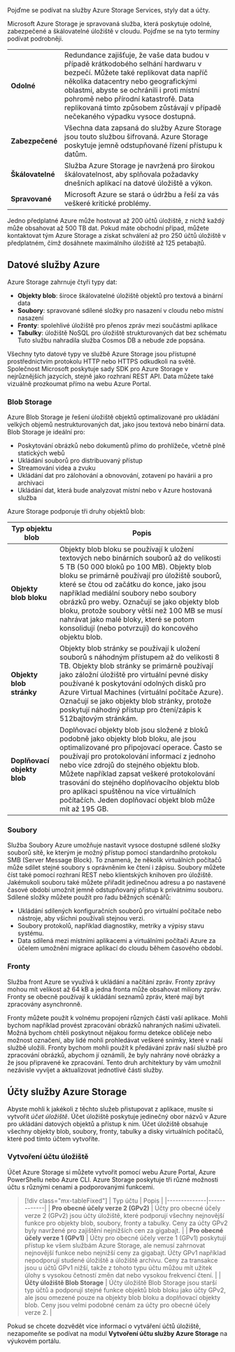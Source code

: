 Pojďme se podívat na služby Azure Storage Services, styly dat a účty. 

Microsoft Azure Storage je spravovaná služba, která poskytuje odolné, zabezpečené a škálovatelné úložiště v cloudu. Pojďme se na tyto termíny podívat podrobněji.

| | |
|-|-|
| **Odolné** | Redundance zajišťuje, že vaše data budou v případě krátkodobého selhání hardwaru v bezpečí. Můžete také replikovat data napříč několika datacentry nebo geografickými oblastmi, abyste se ochránili i proti místní pohromě nebo přírodní katastrofě. Data replikovaná tímto způsobem zůstávají v případě nečekaného výpadku vysoce dostupná. |
| **Zabezpečené** | Všechna data zapsaná do služby Azure Storage jsou touto službou šifrovaná. Azure Storage poskytuje jemně odstupňované řízení přístupu k datům. |
| **Škálovatelné** | Služba Azure Storage je navržená pro širokou škálovatelnost, aby splňovala požadavky dnešních aplikací na datové úložiště a výkon. |
| **Spravované** | Microsoft Azure se stará o údržbu a řeší za vás veškeré kritické problémy. |

Jedno předplatné Azure může hostovat až 200 účtů úložiště, z nichž každý může obsahovat až 500 TB dat. Pokud máte obchodní případ, můžete kontaktovat tým Azure Storage a získat schválení až pro 250 účtů úložiště v předplatném, čímž dosáhnete maximálního úložiště až 125 petabajtů.

## <a name="azure-data-services"></a>Datové služby Azure

Azure Storage zahrnuje čtyři typy dat:

- **Objekty blob**: široce škálovatelné úložiště objektů pro textová a binární data
- **Soubory**: spravované sdílené složky pro nasazení v cloudu nebo místní nasazení
- **Fronty**: spolehlivé úložiště pro přenos zpráv mezi součástmi aplikace
- **Tabulky**: úložiště NoSQL pro úložiště strukturovaných dat bez schématu Tuto službu nahradila služba Cosmos DB a nebude zde popsána.

Všechny tyto datové typy ve službě Azure Storage jsou přístupné prostřednictvím protokolu HTTP nebo HTTPS odkudkoli na světě. Společnost Microsoft poskytuje sady SDK pro Azure Storage v nejrůznějších jazycích, stejně jako rozhraní REST API. Data můžete také vizuálně prozkoumat přímo na webu Azure Portal.

### <a name="blob-storage"></a>Blob Storage

Azure Blob Storage je řešení úložiště objektů optimalizované pro ukládání velkých objemů nestrukturovaných dat, jako jsou textová nebo binární data. Blob Storage je ideální pro:

- Poskytování obrázků nebo dokumentů přímo do prohlížeče, včetně plně statických webů
- Ukládání souborů pro distribuovaný přístup
- Streamování videa a zvuku
- Ukládání dat pro zálohování a obnovování, zotavení po havárii a pro archivaci
- Ukládání dat, která bude analyzovat místní nebo v Azure hostovaná služba

Azure Storage podporuje tři druhy objektů blob:

| Typ objektu blob | Popis |
|-----------|-------------|
| **Objekty blob bloku** | Objekty blob bloku se používají k uložení textových nebo binárních souborů až do velikosti 5 TB (50 000 bloků po 100 MB). Objekty blob bloku se primárně používají pro úložiště souborů, které se čtou od začátku do konce, jako jsou například mediální soubory nebo soubory obrázků pro weby. Označují se jako objekty blob bloku, protože soubory větší než 100 MB se musí nahrávat jako malé bloky, které se potom konsolidují (nebo potvrzují) do koncového objektu blob. |
| **Objekty blob stránky** | Objekty blob stránky se používají k uložení souborů s náhodným přístupem až do velikosti 8 TB. Objekty blob stránky se primárně používají jako záložní úložiště pro virtuální pevné disky používané k poskytování odolných disků pro Azure Virtual Machines (virtuální počítače Azure). Označují se jako objekty blob stránky, protože poskytují náhodný přístup pro čtení/zápis k 512bajtovým stránkám. |
| **Doplňovací objekty blob** | Doplňovací objekty blob jsou složené z bloků podobně jako objekty blob bloku, ale jsou optimalizované pro připojovací operace. Často se používají pro protokolování informací z jednoho nebo více zdrojů do stejného objektu blob. Můžete například zapsat veškeré protokolování trasování do stejného doplňovacího objektu blob pro aplikaci spuštěnou na více virtuálních počítačích. Jeden doplňovací objekt blob může mít až 195 GB. |

### <a name="files"></a>Soubory

Služba Soubory Azure umožňuje nastavit vysoce dostupné sdílené složky souborů sítě, ke kterým je možný přístup pomocí standardního protokolu SMB (Server Message Block). To znamená, že několik virtuálních počítačů může sdílet stejné soubory s oprávněním ke čtení i zápisu. Soubory můžete číst také pomocí rozhraní REST nebo klientských knihoven pro úložiště. Jakémukoli souboru také můžete přiřadit jedinečnou adresu a po nastavené časové období umožnit jemně odstupňovaný přístup k privátnímu souboru. Sdílené složky můžete použít pro řadu běžných scénářů:

- Ukládání sdílených konfiguračních souborů pro virtuální počítače nebo nástroje, aby všichni používali stejnou verzi.
- Soubory protokolů, například diagnostiky, metriky a výpisy stavu systému.
- Data sdílená mezi místními aplikacemi a virtuálními počítači Azure za účelem umožnění migrace aplikací do cloudu během časového období.

### <a name="queues"></a>Fronty

Služba front Azure se využívá k ukládání a načítání zpráv. Fronty zprávy mohou mít velikost až 64 kB a jedna fronta může obsahovat miliony zpráv. Fronty se obecně používají k ukládání seznamů zpráv, které mají být zpracovány asynchronně.

Fronty můžete použít k volnému propojení různých částí vaší aplikace. Mohli bychom například provést zpracování obrázků nahraných našimi uživateli. Možná bychom chtěli poskytnout nějakou formu detekce obličeje nebo možnost označení, aby lidé mohli prohledávat veškeré snímky, které v naší službě uložili. Fronty bychom mohli použít k předávání zpráv naší službě pro zpracování obrázků, abychom jí oznámili, že byly nahrány nové obrázky a že jsou připravené ke zpracování. Tento druh architektury by vám umožnil nezávisle vyvíjet a aktualizovat jednotlivé části služby.

## <a name="azure-storage-accounts"></a>Účty služby Azure Storage

Abyste mohli k jakékoli z těchto služeb přistupovat z aplikace, musíte si vytvořit _účet úložiště_. Účet úložiště poskytuje jedinečný obor názvů v Azure pro ukládání datových objektů a přístup k nim. Účet úložiště obsahuje všechny objekty blob, soubory, fronty, tabulky a disky virtuálních počítačů, které pod tímto účtem vytvoříte.

### <a name="creating-a-storage-account"></a>Vytvoření účtu úložiště

Účet Azure Storage si můžete vytvořit pomocí webu Azure Portal, Azure PowerShellu nebo Azure CLI. Azure Storage poskytuje tři různé možnosti účtu s různými cenami a podporovanými funkcemi.

> [!div class="mx-tableFixed"]
> | Typ účtu | Popis |
> |--------------|-------------|
> | **Pro obecné účely verze 2 (GPv2)** | Účty pro obecné účely verze 2 (GPv2) jsou účty úložiště, které podporují všechny nejnovější funkce pro objekty blob, soubory, fronty a tabulky. Ceny za účty GPv2 byly navržené pro zajištění nejnižších cen za gigabajt. |
> | **Pro obecné účely verze 1 (GPv1)** | Účty pro obecné účely verze 1 (GPv1) poskytují přístup ke všem službám Azure Storage, ale nemusí zahrnovat nejnovější funkce nebo nejnižší ceny za gigabajt. Účty GPv1 například nepodporují studené úložiště a úložiště archivu. Ceny za transakce jsou u účtů GPv1 nižší, takže z tohoto typu účtu můžou mít užitek úlohy s vysokou četností změn dat nebo vysokou frekvencí čtení. |
> | **Účty úložiště Blob Storage** | Účty úložiště Blob Storage jsou starší typ účtů a podporují stejné funkce objektů blob bloku jako účty GPv2, ale jsou omezené pouze na objekty blob bloku a doplňovací objekty blob. Ceny jsou velmi podobné cenám za účty pro obecné účely verze 2. |

Pokud se chcete dozvědět více informací o vytváření účtů úložiště, nezapomeňte se podívat na modul **Vytvoření účtu služby Azure Storage** na výukovém portálu.